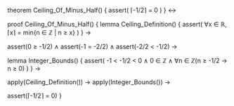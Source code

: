 theorem Ceiling_Of_Minus_Half() {
  assert(
    ⌈-1/2⌉ = 0
  )
} ↔

proof Ceiling_Of_Minus_Half() {
  lemma Ceiling_Definition() {
    assert(
      ∀x ∈ ℝ, ⌈x⌉ = min{n ∈ ℤ | n ≥ x}
    )
  } →
  
  assert(0 ≥ -1/2) ∧
  assert(-1 = -2/2) ∧
  assert(-2/2 < -1/2) →
  
  lemma Integer_Bounds() {
    assert(
      -1 < -1/2 < 0 ∧
      0 ∈ ℤ ∧
      ∀n ∈ ℤ(n ≥ -1/2 → n ≥ 0)
    )
  } →
  
  apply(Ceiling_Definition()) →
  apply(Integer_Bounds()) →
  
  assert(⌈-1/2⌉ = 0)
}